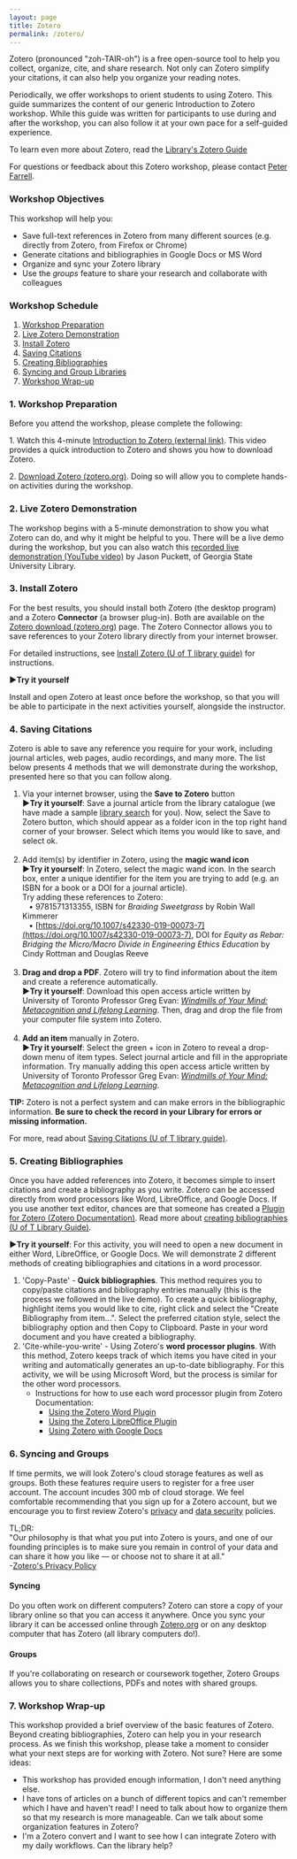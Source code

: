 ```yaml
---
layout: page
title: Zotero
permalink: /zotero/
---
```


Zotero (pronounced "zoh-TAIR-oh") is a free open-source tool to help you collect, organize, cite, and share research. Not only can Zotero simplify your citations, it can also help you organize your reading notes.

Periodically, we offer workshops to orient students to using Zotero. This guide summarizes the content of our generic Introduction to Zotero workshop. While this guide was written for participants to use during and after the workshop, you can also follow it at your own pace for a self-guided experience.

To learn even more about Zotero, read the [Library's Zotero Guide](https://guides.library.utoronto.ca/zotero)

For questions or feedback about this Zotero workshop, please contact [Peter Farrell](mailto:p.farrell@utoronto.ca?subject=Re%3A%20Zotero%20Workshop).

### Workshop Objectives

This workshop will help you:

*   Save full-text references in Zotero from many different sources (e.g. directly from Zotero, from Firefox or Chrome)
*   Generate citations and bibliographies in Google Docs or MS Word
*   Organize and sync your Zotero library
*   Use the _groups_ feature to share your research and collaborate with colleagues

### Workshop Schedule

1.  [Workshop Preparation](#1-workshop-preparation)
2.  [Live Zotero Demonstration](#2-live-zotero-demonstration)
3.  [Install Zotero](#3-install-zotero)
4.  [Saving Citations](#4-saving-citations)
5.  [Creating Bibliographies](#5-creating-bibliographies)
6.  [Syncing and Group Libraries](#6-syncing-and-groups)
7.  [Workshop Wrap-up](#7-workshop-wrap-up)

### 1\. Workshop Preparation

Before you attend the workshop, please complete the following:

1\. Watch this 4-minute [Introduction to Zotero (external link)](https://h5pstudio.ecampusontario.ca/h5p/22255/embed). This video provides a quick introduction to Zotero and shows you how to download Zotero.

2\. [Download Zotero (zotero.org)](https://www.zotero.org/download/). Doing so will allow you to complete hands-on activities during the workshop.

### 2\. Live Zotero Demonstration

The workshop begins with a 5-minute demonstration to show you what Zotero can do, and why it might be helpful to you. There will be a live demo during the workshop, but you can also watch this [recorded live demonstration (YouTube video)](https://youtu.be/yOTD1msJgX0?t=73) by Jason Puckett, of Georgia State University Library.

### 3\. Install Zotero

For the best results, you should install both Zotero (the desktop program) and a Zotero **Connector** (a browser plug-in). Both are available on the [Zotero download (zotero.org)](https://www.zotero.org/download/) page. The Zotero Connector allows you to save references to your Zotero library directly from your internet browser.

For detailed instructions, see [Install Zotero (U of T library guide)](https://guides.library.utoronto.ca/zotero/install) for instructions.

**►Try it yourself**

Install and open Zotero at least once before the workshop, so that you will be able to participate in the next activities yourself, alongside the instructor.

### 4\. Saving Citations

Zotero is able to save any reference you require for your work, including journal articles, web pages, audio recordings, and many more. The list below presents 4 methods that we will demonstrate during the workshop, presented here so that you can follow along.

1.  Via your internet browser, using the **Save to Zotero** button  
    **►Try it yourself**: Save a journal article from the library catalogue (we have made a sample [library search](http://librarysearch.library.utoronto.ca/discovery/search?query=sub,contains,%22engineering%20education%22,AND&tab=CentralIndex&search_scope=CentralIndex&vid=01UTORONTO_INST:UTORONTO&mode=advanced&offset=0) for you). Now, select the Save to Zotero button, which should appear as a folder icon in the top right hand corner of your browser. Select which items you would like to save, and select ok.  
     
2.  Add item(s) by identifier in Zotero, using the **magic wand icon**  
    **►Try it yourself**: In Zotero, select the magic wand icon. In the search box, enter a unique identifier for the item you are trying to add (e.g. an ISBN for a book or a DOI for a journal article).  
    Try adding these references to Zotero:  
       • 9781571313355, ISBN for _Braiding Sweetgrass_ by Robin Wall Kimmerer  
       • [https://doi.org/10.1007/s42330-019-00073-7](https://doi.org/10.1007/s42330-019-00073-7), DOI for _Equity as Rebar: Bridging the Micro/Macro Divide in Engineering Ethics Education_ by Cindy Rottman and Douglas Reeve  
     
3.  **Drag and drop a PDF**. Zotero will try to find information about the item and create a reference automatically.  
    **►Try it yourself**: Download this open access article written by University of Toronto Professor Greg Evan: [_Windmills of Your Mind: Metacognition and Lifelong Learning_](https://doi.org/10.24908/pceea.v0i0.12985). Then, drag and drop the file from your computer file system into Zotero.  
     
4.  **Add an item** manually in Zotero.  
    **►Try it yourself**: Select the green + icon in Zotero to reveal a drop-down menu of item types. Select journal article and fill in the appropriate information. Try manually adding this open access article written by University of Toronto Professor Greg Evan: [_Windmills of Your Mind: Metacognition and Lifelong Learning_](https://doi.org/10.24908/pceea.v0i0.12985).

**TIP:** Zotero is not a perfect system and can make errors in the bibliographic information. **Be sure to check the record in your Library for errors or missing information.**

For more, read about [Saving Citations (U of T library guide)](https://guides.library.utoronto.ca/zotero/save-citations).

### 5\. Creating Bibliographies

Once you have added references into Zotero, it becomes simple to insert citations and create a bibliography as you write. Zotero can be accessed directly from word processors like Word, LibreOffice, and Google Docs. If you use another text editor, chances are that someone has created a [Plugin for Zotero (Zotero Documentation)](https://www.zotero.org/support/plugins#word_processor_and_writing_integration). Read more about [creating bibliographies (U of T Library Guide)](https://guides.library.utoronto.ca/zotero/create-bibliography).

**►Try it yourself**: For this activity, you will need to open a new document in either Word, LibreOffice, or Google Docs. We will demonstrate 2 different methods of creating bibliographies and citations in a word processor.

1.  'Copy-Paste' - **Quick bibliographies**. This method requires you to copy/paste citations and bibliography entries manually (this is the process we followed in the live demo). To create a quick bibliography, highlight items you would like to cite, right click and select the "Create Bibliography from item...". Select the preferred citation style, select the bibliography option and then Copy to Clipboard. Paste in your word document and you have created a bibliography.
2.  'Cite-while-you-write' - Using Zotero's **word processor plugins**. With this method, Zotero keeps track of which items you have cited in your writing and automatically generates an up-to-date bibliography. For this activity, we will be using Microsoft Word, but the process is similar for the other word processors.
    *   Instructions for how to use each word processor plugin from Zotero Documentation:
        *   [Using the Zotero Word Plugin](https://www.zotero.org/support/word_processor_plugin_usage)
        *   [Using the Zotero LibreOffice Plugin](https://www.zotero.org/support/libreoffice_writer_plugin_usage)
        *   [Using Zotero with Google Docs](https://www.zotero.org/support/google_docs)

### 6\. Syncing and Groups

If time permits, we will look Zotero's cloud storage features as well as groups. Both these features require users to register for a free user account. The account incudes 300 mb of cloud storage. We feel comfortable recommending that you sign up for a Zotero account, but we encourage you to first review Zotero's [privacy](https://www.zotero.org/support/privacy) and [data security](https://www.zotero.org/support/security) policies.

TL;DR:  
"Our philosophy is that what you put into Zotero is yours, and one of our founding principles is to make sure you remain in control of your data and can share it how you like — or choose not to share it at all."  
\-[Zotero's Privacy Policy](https://www.zotero.org/support/privacy)

#### Syncing

Do you often work on different computers? Zotero can store a copy of your library online so that you can access it anywhere. Once you sync your library it can be accessed online through [Zotero.org](https://www.zotero.org/user/login/) or on any desktop computer that has Zotero (all library computers do!).

#### Groups

If you're collaborating on research or coursework together, Zotero Groups allows you to share collections, PDFs and notes with shared groups.

### 7\. Workshop Wrap-up

This workshop provided a brief overview of the basic features of Zotero. Beyond creating bibliographies, Zotero can help you in your research process. As we finish this workshop, please take a moment to consider what your next steps are for working with Zotero. Not sure? Here are some ideas:

*   This workshop has provided enough information, I don't need anything else.
*   I have tons of articles on a bunch of different topics and can't remember which I have and haven't read! I need to talk about how to organize them so that my research is more manageable. Can we talk about some organization features in Zotero?
*   I'm a Zotero convert and I want to see how I can integrate Zotero with my daily workflows. Can the library help?